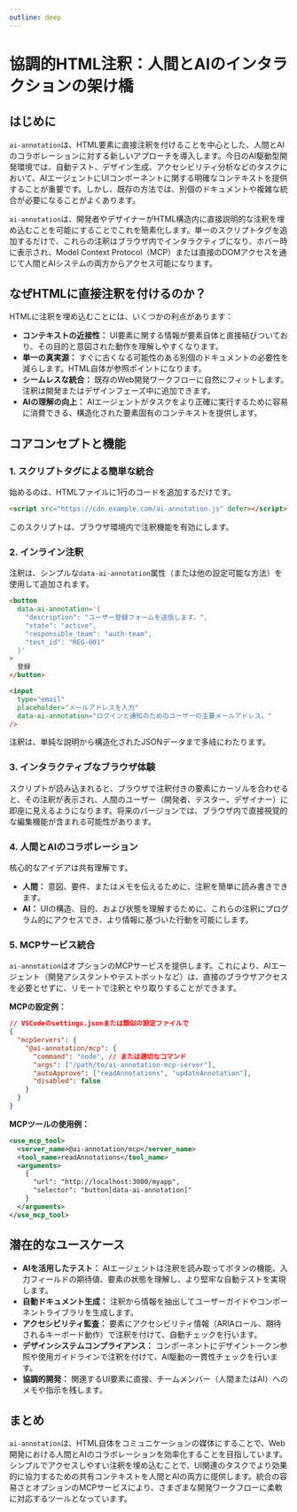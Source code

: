 ```yaml
---
outline: deep
---
```


# 協調的HTML注釈：人間とAIのインタラクションの架け橋

## はじめに

`ai-annotation`は、HTML要素に直接注釈を付けることを中心とした、人間とAIのコラボレーションに対する新しいアプローチを導入します。今日のAI駆動型開発環境では、自動テスト、デザイン生成、アクセシビリティ分析などのタスクにおいて、AIエージェントにUIコンポーネントに関する明確なコンテキストを提供することが重要です。しかし、既存の方法では、別個のドキュメントや複雑な統合が必要になることがよくあります。

`ai-annotation`は、開発者やデザイナーがHTML構造内に直接説明的な注釈を埋め込むことを可能にすることでこれを簡素化します。単一のスクリプトタグを追加するだけで、これらの注釈はブラウザ内でインタラクティブになり、ホバー時に表示され、Model Context Protocol（MCP）または直接のDOMアクセスを通じて人間とAIシステムの両方からアクセス可能になります。

## なぜHTMLに直接注釈を付けるのか？

HTMLに注釈を埋め込むことには、いくつかの利点があります：

* **コンテキストの近接性：** UI要素に関する情報が要素自体と直接結びついており、その目的と意図された動作を理解しやすくなります。
* **単一の真実源：** すぐに古くなる可能性のある別個のドキュメントの必要性を減らします。HTML自体が参照ポイントになります。
* **シームレスな統合：** 既存のWeb開発ワークフローに自然にフィットします。注釈は開発またはデザインフェーズ中に追加できます。
* **AIの理解の向上：** AIエージェントがタスクをより正確に実行するために容易に消費できる、構造化された要素固有のコンテキストを提供します。

## コアコンセプトと機能

### 1. スクリプトタグによる簡単な統合

始めるのは、HTMLファイルに1行のコードを追加するだけです。

```html
<script src="https://cdn.example.com/ai-annotation.js" defer></script>
```

このスクリプトは、ブラウザ環境内で注釈機能を有効にします。

### 2. インライン注釈

注釈は、シンプルな`data-ai-annotation`属性（または他の設定可能な方法）を使用して追加されます。

```html
<button
  data-ai-annotation='{
    "description": "ユーザー登録フォームを送信します。",
    "state": "active",
    "responsible_team": "auth-team",
    "test_id": "REG-001"
  }'
>
  登録
</button>

<input
  type="email"
  placeholder="メールアドレスを入力"
  data-ai-annotation="ログインと通知のためのユーザーの主要メールアドレス。"
/>
```

注釈は、単純な説明から構造化されたJSONデータまで多岐にわたります。

### 3. インタラクティブなブラウザ体験

スクリプトが読み込まれると、ブラウザで注釈付きの要素にカーソルを合わせると、その注釈が表示され、人間のユーザー（開発者、テスター、デザイナー）に即座に見えるようになります。将来のバージョンでは、ブラウザ内で直接視覚的な編集機能が含まれる可能性があります。

### 4. 人間とAIのコラボレーション

核心的なアイデアは共有理解です。
* **人間：** 意図、要件、またはメモを伝えるために、注釈を簡単に読み書きできます。
* **AI：** UIの構造、目的、および状態を理解するために、これらの注釈にプログラム的にアクセスでき、より情報に基づいた行動を可能にします。

### 5. MCPサービス統合

`ai-annotation`はオプションのMCPサービスを提供します。これにより、AIエージェント（開発アシスタントやテストボットなど）は、直接のブラウザアクセスを必要とせずに、リモートで注釈とやり取りすることができます。

**MCPの設定例：**

```json
// VSCodeのsettings.jsonまたは類似の設定ファイルで
{
  "mcpServers": {
    "@ai-annotation/mcp": {
      "command": "node", // または適切なコマンド
      "args": ["/path/to/ai-annotation-mcp-server"],
      "autoApprove": ["readAnnotations", "updateAnnotation"],
      "disabled": false
    }
  }
}
```

**MCPツールの使用例：**

```xml
<use_mcp_tool>
  <server_name>@ai-annotation/mcp</server_name>
  <tool_name>readAnnotations</tool_name>
  <arguments>
    {
      "url": "http://localhost:3000/myapp",
      "selector": "button[data-ai-annotation]"
    }
  </arguments>
</use_mcp_tool>
```

## 潜在的なユースケース

* **AIを活用したテスト：** AIエージェントは注釈を読み取ってボタンの機能、入力フィールドの期待値、要素の状態を理解し、より堅牢な自動テストを実現します。
* **自動ドキュメント生成：** 注釈から情報を抽出してユーザーガイドやコンポーネントライブラリを生成します。
* **アクセシビリティ監査：** 要素にアクセシビリティ情報（ARIAロール、期待されるキーボード動作）で注釈を付けて、自動チェックを行います。
* **デザインシステムコンプライアンス：** コンポーネントにデザイントークン参照や使用ガイドラインで注釈を付けて、AI駆動の一貫性チェックを行います。
* **協調的開発：** 関連するUI要素に直接、チームメンバー（人間またはAI）へのメモや指示を残します。

## まとめ

`ai-annotation`は、HTML自体をコミュニケーションの媒体にすることで、Web開発における人間とAIのコラボレーションを効率化することを目指しています。シンプルでアクセスしやすい注釈を埋め込むことで、UI関連のタスクでより効果的に協力するための共有コンテキストを人間とAIの両方に提供します。統合の容易さとオプションのMCPサービスにより、さまざまな開発ワークフローに柔軟に対応するツールとなっています。
